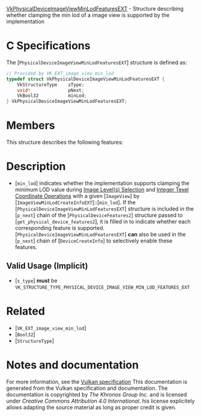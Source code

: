 [VkPhysicalDeviceImageViewMinLodFeaturesEXT](https://www.khronos.org/registry/vulkan/specs/1.3-extensions/man/html/VkPhysicalDeviceImageViewMinLodFeaturesEXT.html) - Structure describing whether clamping the min lod of a image view is supported by the implementation

# C Specifications
The [`PhysicalDeviceImageViewMinLodFeaturesEXT`] structure is defined
as:
```c
// Provided by VK_EXT_image_view_min_lod
typedef struct VkPhysicalDeviceImageViewMinLodFeaturesEXT {
    VkStructureType    sType;
    void*              pNext;
    VkBool32           minLod;
} VkPhysicalDeviceImageViewMinLodFeaturesEXT;
```

# Members
This structure describes the following features:

# Description
- [`min_lod`] indicates whether the implementation supports clamping the minimum LOD value during [Image Level(s) Selection](https://www.khronos.org/registry/vulkan/specs/1.3-extensions/html/vkspec.html#textures-image-level-selection) and [Integer Texel Coordinate Operations](https://www.khronos.org/registry/vulkan/specs/1.3-extensions/html/vkspec.html#textures-integer-coordinate-operations) with a given [`ImageView`] by [`ImageViewMinLodCreateInfoEXT`]::[`min_lod`].
If the [`PhysicalDeviceImageViewMinLodFeaturesEXT`] structure is included in the [`p_next`] chain of the
[`PhysicalDeviceFeatures2`] structure passed to
[`get_physical_device_features2`], it is filled in to indicate whether each
corresponding feature is supported.
[`PhysicalDeviceImageViewMinLodFeaturesEXT`] **can**  also be used in the [`p_next`] chain of
[`DeviceCreateInfo`] to selectively enable these features.
## Valid Usage (Implicit)
-  [`s_type`] **must**  be `VK_STRUCTURE_TYPE_PHYSICAL_DEVICE_IMAGE_VIEW_MIN_LOD_FEATURES_EXT`

# Related
- [`VK_EXT_image_view_min_lod`]
- [`Bool32`]
- [`StructureType`]

# Notes and documentation
For more information, see the [Vulkan specification](https://www.khronos.org/registry/vulkan/specs/1.3-extensions/html/vkspec.html)
This documentation is generated from the Vulkan specification and documentation.
The documentation is copyrighted by *The Khronos Group Inc.* and is licensed under *Creative Commons Attribution 4.0 International*.
his license explicitely allows adapting the source material as long as proper credit is given.
        